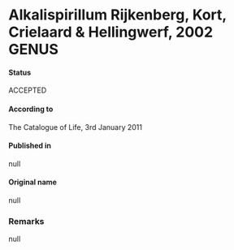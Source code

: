 # Alkalispirillum Rijkenberg, Kort, Crielaard & Hellingwerf, 2002 GENUS

#### Status
ACCEPTED

#### According to
The Catalogue of Life, 3rd January 2011

#### Published in
null

#### Original name
null

### Remarks
null